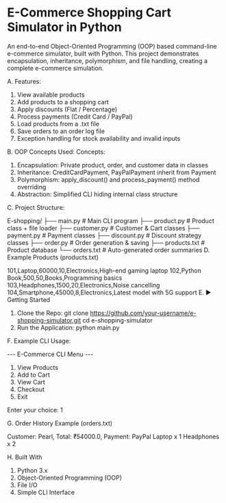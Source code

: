 # E-Commerce Shopping Cart Simulator in Python
An end-to-end Object-Oriented Programming (OOP) based command-line e-commerce simulator, built with Python.
This project demonstrates encapsulation, inheritance, polymorphism, and file handling, creating a complete e-commerce simulation.

A. Features:
1. View available products
2. Add products to a shopping cart
3. Apply discounts (Flat / Percentage)
4. Process payments (Credit Card / PayPal)
5. Load products from a .txt file
6. Save orders to an order log file
7. Exception handling for stock availability and invalid inputs

B. OOP Concepts Used:
Concepts:
1. Encapsulation: Private product, order, and customer data in classes
2. Inheritance: CreditCardPayment, PayPalPayment inherit from Payment
3. Polymorphism: apply_discount() and process_payment() method overriding
4. Abstraction: Simplified CLI hiding internal class structure

C. Project Structure:

E-shopping/
├── main.py                # Main CLI program
├── product.py             # Product class + file loader
├── customer.py            # Customer & Cart classes
├── payment.py             # Payment classes
├── discount.py            # Discount strategy classes
├── order.py               # Order generation & saving
├── products.txt           # Product database
└── orders.txt             # Auto-generated order summaries
D. Example Products (products.txt)

101,Laptop,60000,10,Electronics,High-end gaming laptop
102,Python Book,500,50,Books,Programming basics
103,Headphones,1500,20,Electronics,Noise cancelling
104,Smartphone,45000,8,Electronics,Latest model with 5G support
E. ▶️ Getting Started
1. Clone the Repo: git clone https://github.com/your-username/e-shopping-simulator.git  cd e-shopping-simulator
2. Run the Application: python main.py

F. Example CLI Usage:

--- E-Commerce CLI Menu ---
1. View Products
2. Add to Cart
3. View Cart
4. Checkout
5. Exit

Enter your choice: 1

G. Order History Example (orders.txt)

Customer: Pearl, Total: ₹54000.0, Payment: PayPal
Laptop x 1
Headphones x 2

H. Built With
1. Python 3.x
2. Object-Oriented Programming (OOP)
3. File I/O
4. Simple CLI Interface

